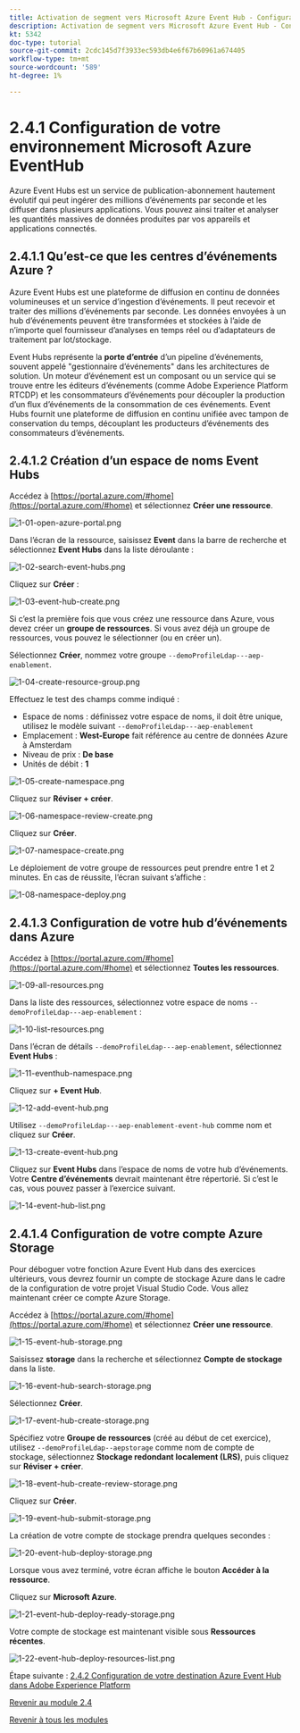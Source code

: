 ```yaml
---
title: Activation de segment vers Microsoft Azure Event Hub - Configuration d’un hub d’événement dans Azure
description: Activation de segment vers Microsoft Azure Event Hub - Configuration d’un hub d’événement dans Azure
kt: 5342
doc-type: tutorial
source-git-commit: 2cdc145d7f3933ec593db4e6f67b60961a674405
workflow-type: tm+mt
source-wordcount: '589'
ht-degree: 1%

---
```


# 2.4.1 Configuration de votre environnement Microsoft Azure EventHub

Azure Event Hubs est un service de publication-abonnement hautement évolutif qui peut ingérer des millions d’événements par seconde et les diffuser dans plusieurs applications. Vous pouvez ainsi traiter et analyser les quantités massives de données produites par vos appareils et applications connectés.

## 2.4.1.1 Qu’est-ce que les centres d’événements Azure ?

Azure Event Hubs est une plateforme de diffusion en continu de données volumineuses et un service d’ingestion d’événements. Il peut recevoir et traiter des millions d’événements par seconde. Les données envoyées à un hub d’événements peuvent être transformées et stockées à l’aide de n’importe quel fournisseur d’analyses en temps réel ou d’adaptateurs de traitement par lot/stockage.

Event Hubs représente la **porte d’entrée** d’un pipeline d’événements, souvent appelé &quot;gestionnaire d’événements&quot; dans les architectures de solution. Un moteur d’événement est un composant ou un service qui se trouve entre les éditeurs d’événements (comme Adobe Experience Platform RTCDP) et les consommateurs d’événements pour découpler la production d’un flux d’événements de la consommation de ces événements. Event Hubs fournit une plateforme de diffusion en continu unifiée avec tampon de conservation du temps, découplant les producteurs d’événements des consommateurs d’événements.

## 2.4.1.2 Création d’un espace de noms Event Hubs

Accédez à [https://portal.azure.com/#home](https://portal.azure.com/#home) et sélectionnez **Créer une ressource**.

![1-01-open-azure-portal.png](./images/1-01-open-azure-portal.png)

Dans l’écran de la ressource, saisissez **Event** dans la barre de recherche et sélectionnez **Event Hubs** dans la liste déroulante :

![1-02-search-event-hubs.png](./images/1-02-search-event-hubs.png)

Cliquez sur **Créer** :

![1-03-event-hub-create.png](./images/1-03-event-hub-create.png)

Si c’est la première fois que vous créez une ressource dans Azure, vous devez créer un **groupe de ressources**. Si vous avez déjà un groupe de ressources, vous pouvez le sélectionner (ou en créer un).

Sélectionnez **Créer**, nommez votre groupe `--demoProfileLdap---aep-enablement`.

![1-04-create-resource-group.png](./images/1-04-create-resource-group.png)

Effectuez le test des champs comme indiqué :

- Espace de noms : définissez votre espace de noms, il doit être unique, utilisez le modèle suivant `--demoProfileLdap---aep-enablement`
- Emplacement : **West-Europe** fait référence au centre de données Azure à Amsterdam
- Niveau de prix : **De base**
- Unités de débit : **1**

![1-05-create-namespace.png](./images/1-05-create-namespace.png)

Cliquez sur **Réviser + créer**.

![1-06-namespace-review-create.png](./images/1-06-namespace-review-create.png)

Cliquez sur **Créer**.

![1-07-namespace-create.png](./images/1-07-namespace-create.png)

Le déploiement de votre groupe de ressources peut prendre entre 1 et 2 minutes. En cas de réussite, l’écran suivant s’affiche :

![1-08-namespace-deploy.png](./images/1-08-namespace-deploy.png)

## 2.4.1.3 Configuration de votre hub d’événements dans Azure

Accédez à [https://portal.azure.com/#home](https://portal.azure.com/#home) et sélectionnez **Toutes les ressources**.

![1-09-all-resources.png](./images/1-09-all-resources.png)

Dans la liste des ressources, sélectionnez votre espace de noms `--demoProfileLdap---aep-enablement` :

![1-10-list-resources.png](./images/1-10-list-resources.png)

Dans l’écran de détails `--demoProfileLdap---aep-enablement`, sélectionnez **Event Hubs** :

![1-11-eventhub-namespace.png](./images/1-11-eventhub-namespace.png)

Cliquez sur **+ Event Hub**.

![1-12-add-event-hub.png](./images/1-12-add-event-hub.png)

Utilisez `--demoProfileLdap---aep-enablement-event-hub` comme nom et cliquez sur **Créer**.

![1-13-create-event-hub.png](./images/1-13-create-event-hub.png)

Cliquez sur **Event Hubs** dans l’espace de noms de votre hub d’événements. Votre **Centre d’événements** devrait maintenant être répertorié. Si c’est le cas, vous pouvez passer à l’exercice suivant.

![1-14-event-hub-list.png](./images/1-14-event-hub-list.png)

## 2.4.1.4 Configuration de votre compte Azure Storage

Pour déboguer votre fonction Azure Event Hub dans des exercices ultérieurs, vous devrez fournir un compte de stockage Azure dans le cadre de la configuration de votre projet Visual Studio Code. Vous allez maintenant créer ce compte Azure Storage.

Accédez à [https://portal.azure.com/#home](https://portal.azure.com/#home) et sélectionnez **Créer une ressource**.

![1-15-event-hub-storage.png](./images/1-15-event-hub-storage.png)

Saisissez **storage** dans la recherche et sélectionnez **Compte de stockage** dans la liste.

![1-16-event-hub-search-storage.png](./images/1-16-event-hub-search-storage.png)

Sélectionnez **Créer**.

![1-17-event-hub-create-storage.png](./images/1-17-event-hub-create-storage.png)

Spécifiez votre **Groupe de ressources** (créé au début de cet exercice), utilisez `--demoProfileLdap--aepstorage` comme nom de compte de stockage, sélectionnez **Stockage redondant localement (LRS)**, puis cliquez sur **Réviser + créer**.

![1-18-event-hub-create-review-storage.png](./images/1-18-event-hub-create-review-storage.png)

Cliquez sur **Créer**.

![1-19-event-hub-submit-storage.png](./images/1-19-event-hub-submit-storage.png)

La création de votre compte de stockage prendra quelques secondes :

![1-20-event-hub-deploy-storage.png](./images/1-20-event-hub-deploy-storage.png)

Lorsque vous avez terminé, votre écran affiche le bouton **Accéder à la ressource**.

Cliquez sur **Microsoft Azure**.

![1-21-event-hub-deploy-ready-storage.png](./images/1-21-event-hub-deploy-ready-storage.png)

Votre compte de stockage est maintenant visible sous **Ressources récentes**.

![1-22-event-hub-deploy-resources-list.png](./images/1-22-event-hub-deploy-resources-list.png)

Étape suivante : [2.4.2 Configuration de votre destination Azure Event Hub dans Adobe Experience Platform](./ex2.md)

[Revenir au module 2.4](./segment-activation-microsoft-azure-eventhub.md)

[Revenir à tous les modules](./../../../overview.md)
